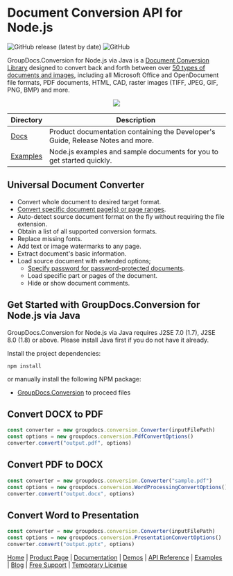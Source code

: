 # Document Conversion API for Node.js

![GitHub release (latest by date)](https://img.shields.io/github/v/release/groupdocs-conversion/GroupDocs.conversion-for-Java) ![GitHub](https://img.shields.io/github/license/groupdocs-conversion/GroupDocs.Conversion-for-Java)

GroupDocs.Conversion for Node.js via Java is a [Document Conversion Library](https://products.groupdocs.com/conversion/nodejs-java/) designed to convert back and forth between over [50 types of documents and images](https://docs.groupdocs.com/conversion/nodejs-java/supported-file-formats/), including all Microsoft Office and OpenDocument file formats, PDF documents, HTML, CAD, raster images (TIFF, JPEG, GIF, PNG, BMP) and more. 

<p align="center">

  <a title="Download complete GroupDocs.Conversion for Node.js via Java source code" href="https://github.com/groupdocs-conversion/GroupDocs.Conversion-for-Node.js-via-Java/archive/refs/heads/master.zip">
	<img src="https://raw.github.com/AsposeExamples/java-examples-dashboard/master/images/downloadZip-Button-Large.png" />
  </a>
</p>

Directory | Description
--------- | -----------
[Docs](https://github.com/groupdocs-conversion/GroupDocs.Conversion-Docs)  | Product documentation containing the Developer's Guide, Release Notes and more.
[Examples](https://github.com/groupdocs-conversion/GroupDocs.Conversion-for-Node.js-via-Java/tree/master/Examples)  | Node.js examples and sample documents for you to get started quickly. 

## Universal Document Converter 

- Convert whole document to desired target format.
- [Convert specific document page(s) or page ranges](https://docs.groupdocs.com/conversion/nodejs-java/convert-specific-pages/).
- Auto-detect source document format on the fly without requiring the file extension.
- Obtain a list of all supported conversion formats.
- Replace missing fonts.
- Add text or image watermarks to any page.
- Extract document's basic information.
- Load source document with extended options;
   - [Specify password for password-protected documents](https://docs.groupdocs.com/conversion/nodejs-java/load-password-protected-document/).
   - Load specific part or pages of the document.
   - Hide or show document comments.

## Get Started with GroupDocs.Conversion for Node.js via Java

GroupDocs.Conversion for Node.js via Java requires J2SE 7.0 (1.7), J2SE 8.0 (1.8) or above. Please install Java first if you do not have it already. 

Install the project dependencies:
```
npm install
```
  or manually install the following NPM package:
  * [GroupDocs.Conversion](https://www.npmjs.com/package/@groupdocs/groupdocs.conversion) to proceed files

## Convert DOCX to PDF

```js
const converter = new groupdocs.conversion.Converter(inputFilePath)
const options = new groupdocs.conversion.PdfConvertOptions()
converter.convert("output.pdf", options)
```

## Convert PDF to DOCX

```js
const converter = new groupdocs.conversion.Converter("sample.pdf")
const options = new groupdocs.conversion.WordProcessingConvertOptions()
converter.convert("output.docx", options)
```

## Convert Word to Presentation

```js
const converter = new groupdocs.conversion.Converter(inputFilePath)
const options = new groupdocs.conversion.PresentationConvertOptions()
converter.convert("output.pptx", options)
```

[Home](https://www.groupdocs.com/) | [Product Page](https://products.groupdocs.com/conversion/nodejs-java) | [Documentation](https://docs.groupdocs.com/conversion/nodejs-java/) | [Demos](https://products.groupdocs.app/conversion/family) | [API Reference](https://reference.groupdocs.com/conversion/nodejs-java/) | [Examples](https://github.com/groupdocs-conversion/GroupDocs.Conversion-for-Node.js-via-Java/tree/master/Examples) | [Blog](https://blog.groupdocs.com/category/annotation/) | [Free Support](https://forum.groupdocs.com/c/conversion) | [Temporary License](https://purchase.groupdocs.com/temporary-license)
